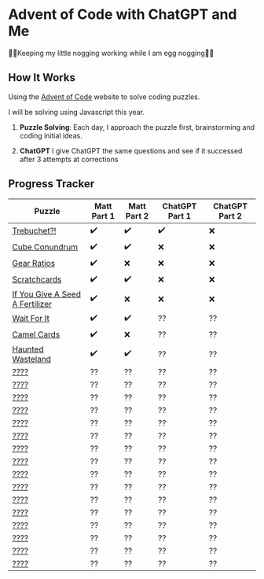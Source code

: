 # Advent of Code with ChatGPT and Me

🎄🦌Keeping my little nogging working while I am egg nogging🦌🎄

## How It Works

Using the [Advent of Code](https://adventofcode.com/2023/about) website to solve coding puzzles.

I will be solving using Javascript this year.

1. **Puzzle Solving**: Each day, I approach the puzzle first, brainstorming and coding initial ideas.

2. **ChatGPT** I give ChatGPT the same questions and see if it successed after 3 attempts at corrections 

## Progress Tracker

| Puzzle      | Matt  Part 1 | Matt Part 2 | ChatGPT Part 1 | ChatGPT Part 2 |
|-------------|--------------|-------------|----------------|----------------|
|[Trebuchet?!](https://adventofcode.com/2023/day/1) |✔️|✔️|✔️|❌|
|[Cube Conundrum](https://adventofcode.com/2023/day/2)|✔️|✔️|❌|❌|
|[Gear Ratios](https://adventofcode.com/2023/day/3)|✔️|❌|❌|❌|
|[Scratchcards ](https://adventofcode.com/2023/day/4)|✔️|✔️|❌|❌|
|[If You Give A Seed A Fertilizer ](https://adventofcode.com/2023/day/5)|✔️|❌|❌|❌|
|[Wait For It](https://adventofcode.com/2023/day/6)|✔️|✔️|??|??|
|[Camel Cards](https://adventofcode.com/2023/day/7)|✔️|❌|??|??|
|[Haunted Wasteland](https://adventofcode.com/2023/day/8)|✔️|✔️|??|??|
|[????](https://adventofcode.com/2023/day/9)|??|??|??|??|
|[????](https://adventofcode.com/2023/day/10)|??|??|??|??|
|[????](https://adventofcode.com/2023/day/11)|??|??|??|??|
|[????](https://adventofcode.com/2023/day/12)|??|??|??|??|
|[????](https://adventofcode.com/2023/day/13)|??|??|??|??|
|[????](https://adventofcode.com/2023/day/14)|??|??|??|??|
|[????](https://adventofcode.com/2023/day/15)|??|??|??|??|
|[????](https://adventofcode.com/2023/day/16)|??|??|??|??|
|[????](https://adventofcode.com/2023/day/18)|??|??|??|??|
|[????](https://adventofcode.com/2023/day/17)|??|??|??|??|
|[????](https://adventofcode.com/2023/day/19)|??|??|??|??|
|[????](https://adventofcode.com/2023/day/20)|??|??|??|??|
|[????](https://adventofcode.com/2023/day/21)|??|??|??|??|
|[????](https://adventofcode.com/2023/day/22)|??|??|??|??|
|[????](https://adventofcode.com/2023/day/23)|??|??|??|??|
|[????](https://adventofcode.com/2023/day/24)|??|??|??|??|